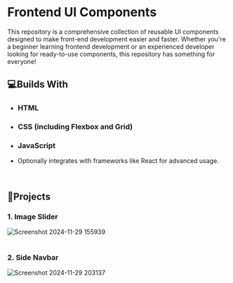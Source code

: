 #  Frontend UI Components

This repository is a comprehensive collection of reusable UI components designed to make front-end development easier and faster. Whether you're a beginner learning frontend development or an experienced developer looking for ready-to-use components, this repository has something for everyone!


## 💻Builds With
- ### HTML
- ### CSS (including Flexbox and Grid)
- ### JavaScript
- Optionally integrates with frameworks like React for advanced usage.

<br>

## 🚀Projects

### 1. Image Slider

![Screenshot 2024-11-29 155939](https://github.com/user-attachments/assets/c05997cd-0cf9-4cea-9ed6-70417efa8e68)
<be>
<br>
<br>
### 2. Side Navbar
![Screenshot 2024-11-29 203137](https://github.com/user-attachments/assets/2af35aa5-d9e5-465b-9ad4-3e2ba5764f39)
